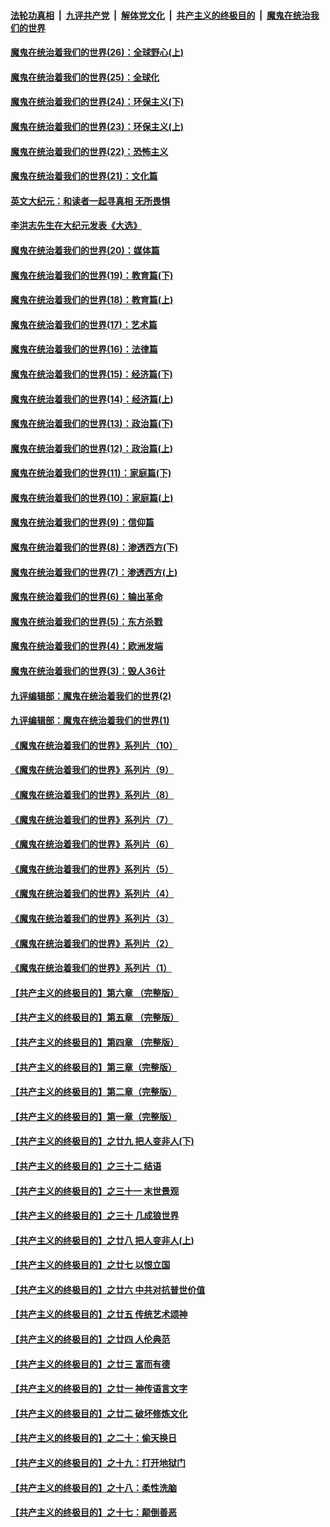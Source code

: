 ####  [法轮功真相](../../../../basic/blob/master/README.md?t=02100831) &nbsp;|&nbsp; [九评共产党](../../../../9ping.md/blob/master/README.md?t=02100831) &nbsp;|&nbsp; [解体党文化](../../../../jtdwh.md/blob/master/README.md?t=02100831)  &nbsp;|&nbsp; [共产主义的终极目的](../../../../gczydzjmd.md/blob/master/README.md?t=02100831) &nbsp;|&nbsp; [魔鬼在统治我们的世界](../../../../mgztzwmdsj.md/blob/master/README.md?t=02100831) 

#### [魔鬼在统治着我们的世界(26)：全球野心(上)](../pages/nsc422/n10900318.md?t=02100831) 

#### [魔鬼在统治着我们的世界(25)：全球化](../pages/nsc422/n10788205.md?t=02100831) 

#### [魔鬼在统治着我们的世界(24)：环保主义(下)](../pages/nsc422/n10695307.md?t=02100831) 

#### [魔鬼在统治着我们的世界(23)：环保主义(上)](../pages/nsc422/n10688613.md?t=02100831) 

#### [魔鬼在统治着我们的世界(22)：恐怖主义](../pages/nsc422/n10614727.md?t=02100831) 

#### [魔鬼在统治着我们的世界(21)：文化篇](../pages/nsc422/n10597706.md?t=02100831) 

#### [英文大纪元：和读者一起寻真相 无所畏惧](../pages/nsc422/n12542027.md?t=02100831) 

#### [李洪志先生在大纪元发表《大选》](../pages/nsc422/n12534746.md?t=02100831) 

#### [魔鬼在统治着我们的世界(20)：媒体篇](../pages/nsc422/n10586579.md?t=02100831) 

#### [魔鬼在统治着我们的世界(19)：教育篇(下)](../pages/nsc422/n10564808.md?t=02100831) 

#### [魔鬼在统治着我们的世界(18)：教育篇(上)](../pages/nsc422/n10526970.md?t=02100831) 

#### [魔鬼在统治着我们的世界(17)：艺术篇](../pages/nsc422/n10499093.md?t=02100831) 

#### [魔鬼在统治着我们的世界(16)：法律篇](../pages/nsc422/n10485969.md?t=02100831) 

#### [魔鬼在统治着我们的世界(15)：经济篇(下)](../pages/nsc422/n10469975.md?t=02100831) 

#### [魔鬼在统治着我们的世界(14)：经济篇(上)](../pages/nsc422/n10457370.md?t=02100831) 

#### [魔鬼在统治着我们的世界(13)：政治篇(下)](../pages/nsc422/n10448270.md?t=02100831) 

#### [魔鬼在统治着我们的世界(12)：政治篇(上)](../pages/nsc422/n10444576.md?t=02100831) 

#### [魔鬼在统治着我们的世界(11)：家庭篇(下)](../pages/nsc422/n10440961.md?t=02100831) 

#### [魔鬼在统治着我们的世界(10)：家庭篇(上)](../pages/nsc422/n10435448.md?t=02100831) 

#### [魔鬼在统治着我们的世界(9)：信仰篇](../pages/nsc422/n10432159.md?t=02100831) 

#### [魔鬼在统治着我们的世界(8)：渗透西方(下)](../pages/nsc422/n10429603.md?t=02100831) 

#### [魔鬼在统治着我们的世界(7)：渗透西方(上)](../pages/nsc422/n10426013.md?t=02100831) 

#### [魔鬼在统治着我们的世界(6)：输出革命](../pages/nsc422/n10421536.md?t=02100831) 

#### [魔鬼在统治着我们的世界(5)：东方杀戮](../pages/nsc422/n10417707.md?t=02100831) 

#### [魔鬼在统治着我们的世界(4)：欧洲发端](../pages/nsc422/n10414890.md?t=02100831) 

#### [魔鬼在统治着我们的世界(3)：毁人36计](../pages/nsc422/n10411583.md?t=02100831) 

#### [九评编辑部：魔鬼在统治着我们的世界(2)](../pages/nsc422/n10410036.md?t=02100831) 

#### [九评编辑部：魔鬼在统治着我们的世界(1)](../pages/nsc422/n10406825.md?t=02100831) 

#### [《魔鬼在统治着我们的世界》系列片（10）](../pages/nsc422/n12292670.md?t=02100831) 

#### [《魔鬼在统治着我们的世界》系列片（9）](../pages/nsc422/n12290859.md?t=02100831) 

#### [《魔鬼在统治着我们的世界》系列片（8）](../pages/nsc422/n12287445.md?t=02100831) 

#### [《魔鬼在统治着我们的世界》系列片（7）](../pages/nsc422/n12283425.md?t=02100831) 

#### [《魔鬼在统治着我们的世界》系列片（6）](../pages/nsc422/n12282314.md?t=02100831) 

#### [《魔鬼在统治着我们的世界》系列片（5）](../pages/nsc422/n12281419.md?t=02100831) 

#### [《魔鬼在统治着我们的世界》系列片（4）](../pages/nsc422/n12274024.md?t=02100831) 

#### [《魔鬼在统治着我们的世界》系列片（3）](../pages/nsc422/n12271322.md?t=02100831) 

#### [《魔鬼在统治着我们的世界》系列片（2）](../pages/nsc422/n12269049.md?t=02100831) 

#### [《魔鬼在统治着我们的世界》系列片（1）](../pages/nsc422/n12267575.md?t=02100831) 

#### [【共产主义的终极目的】第六章 （完整版）](../pages/nsc422/n11428913.md?t=02100831) 

#### [【共产主义的终极目的】第五章 （完整版）](../pages/nsc422/n11428912.md?t=02100831) 

#### [【共产主义的终极目的】第四章 （完整版）](../pages/nsc422/n11428907.md?t=02100831) 

#### [【共产主义的终极目的】第三章（完整版）](../pages/nsc422/n11428848.md?t=02100831) 

#### [【共产主义的终极目的】第二章（完整版）](../pages/nsc422/n11428831.md?t=02100831) 

#### [【共产主义的终极目的】第一章（完整版）](../pages/nsc422/n11417651.md?t=02100831) 

#### [【共产主义的终极目的】之廿九 把人变非人(下)](../pages/nsc422/n11344140.md?t=02100831) 

#### [【共产主义的终极目的】之三十二 结语](../pages/nsc422/n11360535.md?t=02100831) 

#### [【共产主义的终极目的】之三十一 末世景观](../pages/nsc422/n11351129.md?t=02100831) 

#### [【共产主义的终极目的】之三十 几成狼世界](../pages/nsc422/n11348280.md?t=02100831) 

#### [【共产主义的终极目的】之廿八 把人变非人(上)](../pages/nsc422/n11340492.md?t=02100831) 

#### [【共产主义的终极目的】之廿七 以恨立国](../pages/nsc422/n11336944.md?t=02100831) 

#### [【共产主义的终极目的】之廿六 中共对抗普世价值](../pages/nsc422/n11324785.md?t=02100831) 

#### [【共产主义的终极目的】之廿五 传统艺术颂神](../pages/nsc422/n11296396.md?t=02100831) 

#### [【共产主义的终极目的】之廿四 人伦典范](../pages/nsc422/n11296397.md?t=02100831) 

#### [【共产主义的终极目的】之廿三 富而有德](../pages/nsc422/n11283598.md?t=02100831) 

#### [【共产主义的终极目的】之廿一 神传语言文字](../pages/nsc422/n11263265.md?t=02100831) 

#### [【共产主义的终极目的】之廿二 破坏修炼文化](../pages/nsc422/n11245728.md?t=02100831) 

#### [【共产主义的终极目的】之二十：偷天换日](../pages/nsc422/n11238846.md?t=02100831) 

#### [【共产主义的终极目的】之十九：打开地狱门](../pages/nsc422/n11206376.md?t=02100831) 

#### [【共产主义的终极目的】之十八：柔性洗脑](../pages/nsc422/n11199994.md?t=02100831) 

#### [【共产主义的终极目的】之十七：颠倒善恶](../pages/nsc422/n11179782.md?t=02100831) 


